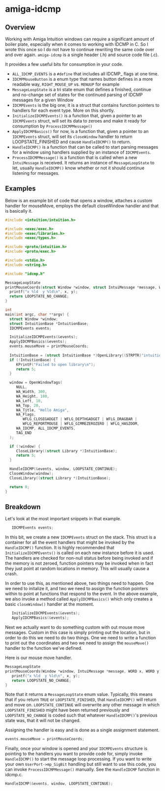 # amiga-idcmp

## Overview

Working with Amiga Intuition windows can require a significant amount of boiler plate, especially when it comes to working with 
IDCMP in C. So I wrote this once so I do not have to continue rewriting the same code over and over again. `amiga-idcmp` is a
single header (.h) and source code file (.c). 

It provides a few useful bits for consumption in your code.

 - `ALL_IDCMP_EVENTS` is a `#define` that includes all IDCMP_ flags at one time. 
 - `IDCMPMouseButton` is a enum type that names button defines in a more readable way, `RIGHT_MOUSE_UP` vs. `MENUUP` for example
 - `MessageLoopState` is a tri state enum that defines a finished, continue and no-change set of states for the continued parsing
   of IDCMP messages for a given Window
 - `IDCMPEvents` is the big one; it is a struct that contains function pointers to handlers for each event type. More on this
   shortly.
 - `InitializeIDCMPEvents()` is a function that, given a pointer to an `IDCMPEvents` struct, will set its data to zeroes and make
   it ready for consumption by `ProcessIDCMPMessage()`
 - `ApplyIDCMPBasics()` for now, is a function that, given a pointer to an `IDCMPEvents` struct, will set its `closeWindow` handler
   to return LOOPSTATE_FINISHED and cause `HandleIDCMP()` to return.
 - `HandleIDCMP()` is a function that can be called to start parsing messages for a window using handlers supplied by an instance
   of `IDCMPEvents`. 
 - `ProcessIDCMPMessage()` is a function that is called when a new `IntuiMessage` is received. It returns an instance of `MessageLoopState`
   to let, usually `HandleIDCMP()` know whether or not it should continue listening for messages.
 
 ## Examples
 
 Below is an example bit of code that opens a window, attaches a custom handler for mouseMove, employs the default closeWindow handler
 and that is basically it.
 
 ```c
#include <intuition/intuition.h>

#include <exec/exec.h>
#include <exec/libraries.h>
#include <exec/types.h>

#include <proto/intuition.h>
#include <proto/exec.h>

#include <stdio.h>
#include <string.h>

#include "idcmp.h"

MessageLoopState 
printMouseCoords(struct Window *window, struct IntuiMessage *message, WORD x, WORD y) {
   printf("x %ld  y %ld\n", x, y);
   return LOOPSTATE_NO_CHANGE;
}

int
main(int argc, char **argv) {
   struct Window *window;
   struct IntuitionBase *IntuitionBase;
   IDCMPEvents events;

   InitializeIDCMPEvents(&events);
   ApplyIDCMPBasics(&events);
   events.mouseMove = printMouseCoords;
   
   IntuitionBase = (struct IntuitionBase *)OpenLibrary((STRPTR)"intuition.library", 37L);
   if (!IntuitionBase) {
      KPrintF("Failed to open library\n");
      return 5;
   }

   window = OpenWindowTags(
      NULL, 
      WA_Width, 300, 
      WA_Height, 180, 
      WA_Left, 10, 
      WA_Top, 20, 
      WA_Title, "Hello Amiga", 
      WA_Flags, 
         WFLG_CLOSEGADGET | WFLG_DEPTHGADGET | WFLG_DRAGBAR | 
         WFLG_REPORTMOUSE | WFLG_GIMMEZEROZERO | WFLG_HASZOOM,
      WA_IDCMP, ALL_IDCMP_EVENTS,
      TAG_END
   );

   if (!window) {
      CloseLibrary((struct Library *)IntuitionBase);
      return 5;
   }

   HandleIDCMP(&events, window, LOOPSTATE_CONTINUE);
   CloseWindow(window);
   CloseLibrary((struct Library *)IntuitionBase);

   return 0;
}
```

## Breakdown

Let's look at the most important snippets in that example. 

```c
   IDCMPEvents events;
```

In this bit, we create a new `IDCMPEvents` struct on the stack. This struct is a container for all the event handlers that might be 
invoked by the `HandleIDCMP()` function. It is highly recommended that `InitializeIDCMPEvents()` is called on each new instance before
it is used. The handlers are checked for non-null status before being invoked and if the memory is not zeroed, function pointers may 
be invoked when in fact they just point at random locations in memory. This will usually cause a crash.

In order to use this, as mentioned above, two things need to happen. One we need to initalize it, and two we need to assign the function
pointers within to point at functions that respond to the event. In the above example, we also invoke a method called `ApplyIDCMPBasics()` 
which only creates a basic `closeWindow()` handler at the moment. 

```c
   InitializeIDCMPEvents(&events);
   ApplyIDCMPBasics(&events);
```

Next we actually want to do something custom with out mouse move messages. Custom in this case is simply printing out the location, 
but in order to do this we need to do two things. One we need to write a function to print out the coordinates and two we need to 
assign the `mouseMove()` handler to the function we've defined.

Here is our mouse move handler. 

```c
MessageLoopState 
printMouseCoords(Window *window, IntuiMessage *message, WORD x, WORD y) {
   printf("x %ld  y %ld\n", x, y);
   return LOOPSTATE_NO_CHANGE;
}
```

Note that it returns a `MessageLoopState` enum value. Typically, this means that if you return `TRUE` or `LOOPSTATE_FINISHED`, that
`HandleIDCMP()` will return and move on. `LOOPSTATE_CONTINUE` will overwrite any other message in which `LOOPSTATE_FINISHED` might have
been returned previously and `LOOPSTATE_NO_CHANGE` is coded such that whatever `HandleIDCMP()`'s previous state was, that it will not
be changed.

Assigning the handler is easy and is done as a single assignment statement.

```c
events.mouseMove = printMouseCoords;
```

Finally, once your window is opened and your `IDCMPEvents` structure is pointing to the handlers you want to provide code for, simply
invoke `HandleIDCMP()` to start the message loop processing. If you want to write your own `UserPort->mp_SigBit` handling but still 
want to use this code, you can invoke `ProcessIDCMPMessage()` manually. See the `HandleIDCMP` function in idcmp.c. 

```c
HandleIDCMP(&events, window, LOOPSTATE_CONTINUE);
```
